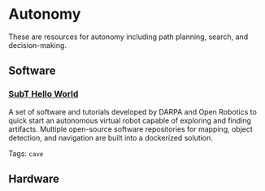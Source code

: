# Autonomy

These are resources for autonomy including path planning, search, and decision-making.

## Software

### [SubT Hello World](https://github.com/osrf/subt_hello_world)

A set of software and tutorials developed by DARPA and Open Robotics to quick start an autonomous virtual robot capable of exploring and finding artifacts. 
Multiple open-source software repositories for mapping, object detection, and navigation are built into a dockerized solution.

Tags: `cave`


## Hardware



